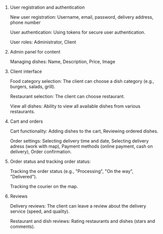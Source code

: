 1. User registration and authentication
   
   New user registration: Username, email, password, delivery address, phone number
   
   User authentication: Using tokens for secure user authentication.
   
   User roles: Administrator, Client

   
2. Admin panel for content
   
   Managing dishes: Name, Description, Price, Image

   
3. Client interface
   
   Food category selection: The client can choose a dish category (e.g., burgers, salads, grill).
   
   Restaurant selection: The client can choose restaurant.
   
   View all dishes: Ability to view all available dishes from various restaurants.
   
   
4. Cart and orders
   
   Cart functionality: Adding dishes to the cart, Reviewing ordered dishes.
   
   Order settings: Selecting delivery time and date, Selecting delivery adress (work with map), Payment methods (online payment, cash on delivery), Order confirmation.
   
   
5. Order status and tracking order status:
    
   Tracking the order status (e.g., "Processing", "On the way", "Delivered").

   Tracking the courier on the map.
   
6. Reviews
    
    Delivery reviews: The client can leave a review about the delivery service (speed, and quality).
     
    Restaurant and dish reviews: Rating restaurants and dishes (stars and comments).

